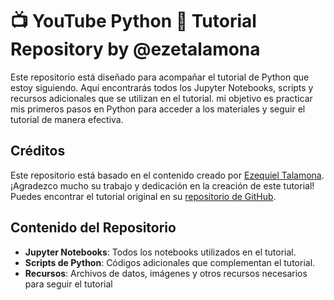 # 📺  YouTube Python 🐍 Tutorial Repository by @ezetalamona

Este repositorio está diseñado para acompañar el tutorial de Python que estoy siguiendo. Aquí encontrarás todos los Jupyter Notebooks, scripts y recursos adicionales que se utilizan en el tutorial. mi objetivo es practicar mis primeros pasos en Python  para acceder a los materiales y seguir el tutorial de manera efectiva.

## Créditos

Este repositorio está basado en el contenido creado por [Ezequiel Talamona](https://github.com/ezetalamona). ¡Agradezco mucho su trabajo y dedicación en la creación de este tutorial! Puedes encontrar el tutorial original en su [repositorio de GitHub](https://github.com/ezetalamona/youtube_python_tutorial).

## Contenido del Repositorio

- **Jupyter Notebooks**: Todos los notebooks utilizados en el tutorial.
- **Scripts de Python**: Códigos adicionales que complementan el tutorial.
- **Recursos**: Archivos de datos, imágenes y otros recursos necesarios para seguir el tutorial
